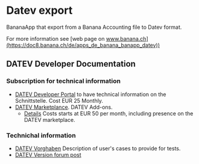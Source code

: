 # Datev export 

BananaApp that export from a Banana Accounting file to Datev format.

For more information see [web page on www.banana.ch](https://doc8.banana.ch/de/apps_de_banana_banapp_datev))

## DATEV Developer Documentation 
### Subscription for technical information
- [DATEV Developer Portal](https://www.datev.de/web/de/datev-shop/zusatzangebote/datev-developer-portal/) to have technical information on the Schnittstelle. Cost EUR 25 Monthly.
- [DATEV Marketplance](https://www.datev.de/web/de/top-themen/unternehmer/weitere-themen/datev-marktplatz-mittelstand/?stat_Mparam=int_url_datev_marktplatz). DATEV Add-ons.
  - [Details](https://www.datev.de/web/de/top-themen/unternehmer/datev-marktplatz-mittelstand/anbieter-mit-datev-schnittstelle/) Costs starts at EUR 50 per month, including presence on the DATEV marketplace.
  
### Technichal information
- [DATEV Vorghaben](https://www.datev.de/web/de/top-themen/unternehmer/datev-marktplatz-mittelstand/schnittstellenvorgaben/) Description of user's cases to provide for tests.
- [DATEV Version forum post](https://www.datev-community.de/thread/9441)


